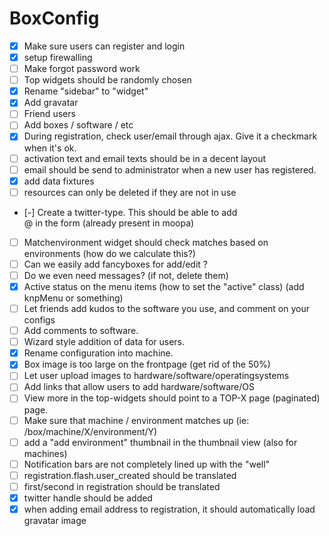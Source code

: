 BoxConfig
========================

* [X] Make sure users can register and login
* [X] setup firewalling
* [ ] Make forgot password work
* [ ] Top widgets should be randomly chosen
* [X] Rename "sidebar" to "widget"
* [X] Add gravatar
* [ ] Friend users
* [ ] Add boxes / software / etc
* [X] During registration, check user/email through ajax. Give it a checkmark when it's ok.
* [ ] activation text and email texts should be in a decent layout
* [ ] email should be send to administrator when a new user has registered.
* [X] add data fixtures
* [ ] resources can only be deleted if they are not in use
* [-] Create a twitter-type. This should be able to add <div class="input-prepend"><span class="add-on">@</span> in the form (already present in moopa)
* [ ] Matchenvironment widget should check matches based on environments (how do we calculate this?)
* [ ] Can we easily add fancyboxes for add/edit ?
* [ ] Do we even need messages? (if not, delete them)
* [X] Active status on the menu items (how to set the "active" class) (add knpMenu or something)
* [ ] Let friends add kudos to the software you use, and comment on your configs
* [ ] Add comments to software.
* [ ] Wizard style addition of data for users.
* [X] Rename configuration into machine.
* [X] Box image is too large on the frontpage (get rid of the 50%)
* [ ] Let user upload images to hardware/software/operatingsystems
* [ ] Add links that allow users to add hardware/software/OS
* [ ] View more in the top-widgets should point to a TOP-X page (paginated) page.
* [ ] Make sure that machine / environment matches up (ie: /box/machine/X/environment/Y)
* [ ] add a "add environment" thumbnail in the thumbnail view (also for machines)
* [ ] Notification bars are not completely lined up with the "well"
* [ ] registration.flash.user_created should be translated
* [ ] first/second in registration should be translated
* [X] twitter handle should be added
* [X] when adding email address to registration, it should automatically load gravatar image